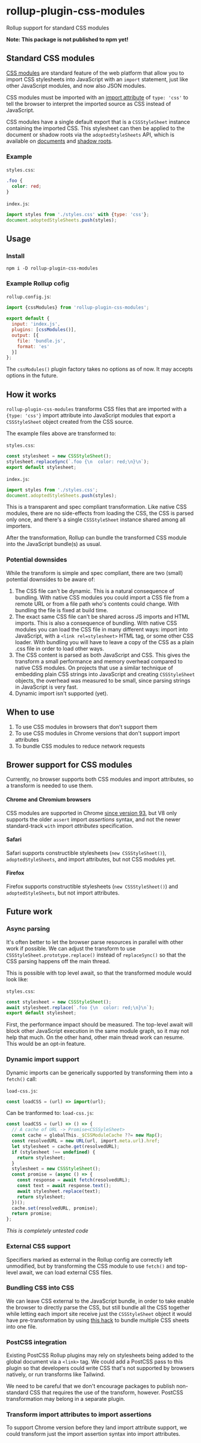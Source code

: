 # rollup-plugin-css-modules

Rollup support for standard CSS modules

**Note: This package is not published to npm yet!**

## Standard CSS modules

[CSS modules](https://web.dev/articles/css-module-scripts) are standard feature of the web platform that allow you to import CSS stylesheets into JavaScript with an `import` statement, just like other JavaScript modules, and now also JSON modules.

CSS modules must be imported with an [import attribute](https://github.com/tc39/proposal-import-attributes) of `type: 'css'` to tell the browser to interpret the imported source as CSS instead of JavaScript.

CSS modules have a single default export that is a `CSSStyleSheet` instance containing the imported CSS. This stylesheet can then be applied to the document or shadow roots via the `adoptedStyleSheets` API, which is available on [documents](https://developer.mozilla.org/en-US/docs/Web/API/Document/adoptedStyleSheets) and [shadow roots](https://developer.mozilla.org/en-US/docs/Web/API/ShadowRoot/adoptedStyleSheets).

### Example

`styles.css`:
```css
.foo {
  color: red;
}
```

`index.js`:
```js
import styles from './styles.css' with {type: 'css'};
document.adoptedStyleSheets.push(styles);
```

## Usage

### Install

```
npm i -D rollup-plugin-css-modules
```

### Example Rollup cofig

`rollup.config.js`:

```js
import {cssModules} from 'rollup-plugin-css-modules';

export default {
  input: 'index.js',
  plugins: [cssModules()],
  output: [{
    file: 'bundle.js',
    format: 'es'
  }]
};
```

The `cssModules()` plugin factory takes no options as of now. It may accepts options in the future.

## How it works

`rollup-plugin-css-modules` transforms CSS files that are imported with a `{type: 'css'}` import attribute into JavaScript modules that export a `CSSStyleSheet` object created from the CSS source.

The example files above are transformed to:

`styles.css`:
```js
const stylesheet = new CSSStyleSheet();
stylesheet.replaceSync(`.foo {\n  color: red;\n}\n`);
export default stylesheet;
```

`index.js`:
```js
import styles from './styles.css';
document.adoptedStyleSheets.push(styles);
```

This is a transparent and spec compliant transformation. Like native CSS modules, there are no side-effects from loading the CSS, the CSS is parsed only once, and there's a single `CSSStyleSheet` instance shared among all importers.

After the transformation, Rollup can bundle the transformed CSS module into the JavaScript bundle(s) as usual.

### Potential downsides

While the transform is simple and spec compliant, there are two (small) potential downsides to be aware of:

1. The CSS file can't be dynamic. This is a natural consequence of bundling. With native CSS modules you could import a CSS file from a remote URL or from a file path who's contents could change. With bundling the file is fixed at build time.
2. The exact same CSS file can't be shared across JS imports and HTML imports. This is also a consequence of bundling. With native CSS modules you can load the CSS file in many different ways: import into JavaScript, with a `<link rel=stylesheet>` HTML tag, or some other CSS loader. With bundling you will have to leave a copy of the CSS as a plain .css file in order to load other ways.
3. The CSS content is parsed as both JavaScript and CSS. This gives the transform a small performance and memory overhead compared to native CSS modules. On projects that use a similar technique of embedding plain CSS strings into JavaScript and creating `CSSStyleSheet` objects, the overhead was measured to be  small, since parsing strings in JavaScript is very fast.
4. Dynamic import isn't supported (yet).

## When to use

1. To use CSS modules in browsers that don't support them
2. To use CSS modules in Chrome versions that don't support import attributes
3. To bundle CSS modules to reduce network requests

## Brower support for CSS modules

Currently, no browser supports both CSS modules and import attributes, so a transform is needed to use them.

#### Chrome and Chromium browsers

CSS modules are supported in Chrome [since version 93](https://chromestatus.com/feature/5948572598009856), but V8 only supports the older `assert` import _assertions_ syntax, and not the newer standard-track `with` import _attributes_ specification.

#### Safari

Safari supports constructible stylesheets (`new CSSStyleSheet()`), `adoptedStyleSheets`, and import attributes, but not CSS modules yet.

#### Firefox

Firefox supports constructible stylesheets (`new CSSStyleSheet()`) and `adoptedStyleSheets`, but not import attributes.

## Future work

### Async parsing

It's often better to let the browser parse resources in parallel with other work if possible. We can adjust the transform to use `CSSStyleSheet.prototype.replace()` instead of `replaceSync()` so that the CSS parsing happens off the main thread.

This is possible with top level await, so that the transformed module would look like:

`styles.css`:
```js
const stylesheet = new CSSStyleSheet();
await stylesheet.replace(`.foo {\n  color: red;\n}\n`);
export default stylesheet;
```

First, the performance impact should be measured. The top-level await will block other JavaScript execution in the same module graph, so it may not help that much. On the other hand, other main thread work can resume. This would be an opt-in feature.

### Dynamic import support

Dynamic imports can be generically supported by transforming them into a `fetch()` call:

`load-css.js`:
```ts
const loadCSS = (url) => import(url);
```

Can be tranformed to:
`load-css.js`:
```ts
const loadCSS = (url) => () => {
  // A cache of URL -> Promise<CSSSyleSheet>
  const cache = globalThis._$CSSModuleCache ??= new Map();
  const resolvedURL = new URL(url, import.meta.url).href;
  let stylesheet = cache.get(resolvedURL);
  if (stylesheet !== undefined) {
    return stylesheet;
  }
  stylesheet = new CSSStyleSheet();
  const promise = (async () => {
    const response = await fetch(resolvedURL);
    const text = await response.text();
    await stylesheet.replace(text);
    return stylesheet;
  })();
  cache.set(resolvedURL, promise);
  return promise;
};
```
_This is completely untested code_

### External CSS support

Specifiers marked as external in the Rollup config are correctly left unmodified, but by transforming the CSS module to use `fetch()` and top-level await, we can load external CSS files.

### Bundling CSS into CSS

We can leave CSS external to the JavaScript bundle, in order to take enable the browser to directly parse the CSS, but still bundle all the CSS together while letting each import site receive just the `CSSStyleSheet` object it would have pre-transformation by using [this hack](https://github.com/w3c/csswg-drafts/issues/5629#issuecomment-1401322544) to bundle multiple CSS sheets into one file.

### PostCSS integration

Existing PostCSS Rollup plugins may rely on stylesheets being added to the global document via a `<link>` tag. We could add a PostCSS pass to this plugin so that developers could write CSS that's not supported by browsers natively, or run transforms like Tailwind.

We need to be careful that we don't encourage packages to publish non-standard CSS that requires the use of the transform, however. PostCSS transformation may belong in a separate plugin.

### Transform import attributes to import assertions

To support Chrome version before they land import attribute support, we could transform just the import assertion syntax into import attributes.
